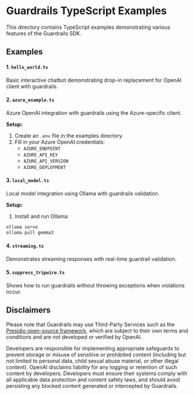 # Guardrails TypeScript Examples

This directory contains TypeScript examples demonstrating various features of the Guardrails SDK.

## Examples

#### 1. `hello_world.ts`
Basic interactive chatbot demonstrating drop-in replacement for OpenAI client with guardrails.

#### 2. `azure_example.ts`
Azure OpenAI integration with guardrails using the Azure-specific client.

**Setup:**
1. Create an `.env` file in the examples directory.
2. Fill in your Azure OpenAI credentials:
   - `AZURE_ENDPOINT`
   - `AZURE_API_KEY`
   - `AZURE_API_VERSION`
   - `AZURE_DEPLOYMENT`


#### 3. `local_model.ts`
Local model integration using Ollama with guardrails validation.

**Setup:**
1. Install and run Ollama:
```bash
ollama serve
ollama pull gemma3
```

#### 4. `streaming.ts`
Demonstrates streaming responses with real-time guardrail validation.

#### 5. `suppress_tripwire.ts`
Shows how to run guardrails without throwing exceptions when violations occur.

## Disclaimers

Please note that Guardrails may use Third-Party Services such as the [Presidio open-source framework](https://github.com/microsoft/presidio), which are subject to their own terms and conditions and are not developed or verified by OpenAI.

Developers are responsible for implementing appropriate safeguards to prevent storage or misuse of sensitive or prohibited content (including but not limited to personal data, child sexual abuse material, or other illegal content). OpenAI disclaims liability for any logging or retention of such content by developers. Developers must ensure their systems comply with all applicable data protection and content safety laws, and should avoid persisting any blocked content generated or intercepted by Guardrails.
